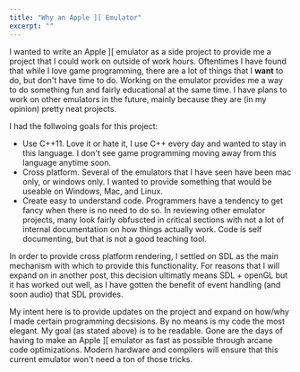 ```yaml
---
title: "Why an Apple ][ Emulator"
excerpt: ""
---
```


I wanted to write an Apple ][ emulator as a side project to provide me a
project that I could work on outside of work hours.  Oftentimes I have
found that while I love game programming, there are a lot of things that I
__want__ to do, but don't have time to do.  Working on the emulator provides
me a way to do something fun and fairly educational at the same time.  I
have plans to work on other emulators in the future, mainly because they
are (in my opinion) pretty neat projects.

I had the follwoing goals for this project:

* Use C++11.  Love it or hate it, I use C++ every day and wanted to 
stay in this language.  I don't see game programming moving away from
this language anytime soon.
* Cross platform.  Several of the emulators that I have seen have been
mac only, or windows only.  I wanted to provide something that would
be useable on Windows, Mac, and Linux.
* Create easy to understand code.  Programmers have a tendency to get
fancy when there is no need to do so.  In reviewing other emulator projects,
many look fairly obfuscted in critical sections with not a lot of internal
documentation on how things actually work.  Code is self documenting, but 
that is not a good teaching tool.

In order to provide cross platform rendering, I settled on SDL as the
main mechanism with which to provide this functionality.  For reasons that
I will expand on in another post, this decision ultimatly means SDL + openGL
but it has worked out well, as I have gotten the benefit of event handling
(and soon audio) that SDL provides.

My intent here is to provide updates on the project and expand on how/why I
made certain programming decsisions. By no means is my code the most elegant.
My goal (as stated above) is to be readable.  Gone are the days of having
to make an Apple ][ emulator as fast as possible through arcane code
optimizations.  Modern hardware and compilers will ensure that this current
emulator won't need a ton of those tricks.


